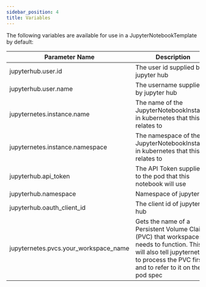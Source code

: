 ```yaml
---
sidebar_position: 4
title: Variables
---
```


The following variables are available for use in a JupyterNotebookTemplate by default:

| Parameter Name | Description |
| --- | --- |
| jupyterhub.user.id | The user id supplied by jupyter hub |
| jupyterhub.user.name | The username supplied by jupyter hub |
| jupyternetes.instance.name | The name of the JupyterNotebookInstance in kubernetes that this relates to |
| jupyternetes.instance.namespace | The namespace of the JupyterNotebookInstance in kubernetes that this relates to |
| jupyterhub.api_token | The API Token supplied to the pod that this notebook will use |
| jupyterhub.namespace | Namespace of jupyterhub |
| jupyterhub.oauth_client_id | The client id of jupyter hub |
| jupyternetes.pvcs.your_workspace_name | Gets the name of a Persistent Volume Claim (PVC) that workspaces needs to function. This will also tell jupyternetes to process the PVC first and to refer to it on the pod spec |
